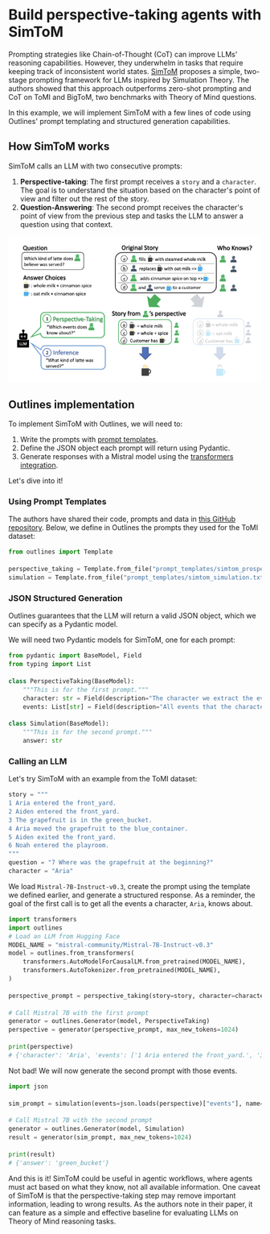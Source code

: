 # Build perspective-taking agents with SimToM

Prompting strategies like Chain-of-Thought (CoT) can improve LLMs' reasoning capabilities. However, they underwhelm in tasks that require keeping track of inconsistent world states. [SimToM](https://arxiv.org/abs/2311.10227) proposes a simple, two-stage prompting framework for LLMs inspired by Simulation Theory. The authors showed that this approach outperforms zero-shot prompting and CoT on ToMI and BigToM, two benchmarks with Theory of Mind questions.

In this example, we will implement SimToM with a few lines of code using Outlines' prompt templating and structured generation capabilities.

## How SimToM works

SimToM calls an LLM with two consecutive prompts:

1. **Perspective-taking**: The first prompt receives a `story` and a `character`. The goal is to understand the situation based on the character's point of view and filter out the rest of the story.
2. **Question-Answering**: The second prompt receives the character's point of view from the previous step and tasks the LLM to answer a question using that context.

![Figure 2 in the paper](./images/simtom.png)

## Outlines implementation

To implement SimToM with Outlines, we will need to:

1. Write the prompts with [prompt templates](https://dottxt-ai.github.io/outlines/latest/reference/prompting/).
2. Define the JSON object each prompt will return using Pydantic.
3. Generate responses with a Mistral model using the [transformers integration](https://dottxt-ai.github.io/outlines/latest/reference/models/transformers/).

Let's dive into it!

### Using Prompt Templates

The authors have shared their code, prompts and data in [this GitHub repository](https://github.com/shawnsihyunlee/simulatedtom). Below, we define in Outlines the prompts they used for the ToMI dataset:

```python
from outlines import Template

perspective_taking = Template.from_file("prompt_templates/simtom_prospective_taking.txt")
simulation = Template.from_file("prompt_templates/simtom_simulation.txt")
```

### JSON Structured Generation

Outlines guarantees that the LLM will return a valid JSON object, which we can specify as a Pydantic model.

We will need two Pydantic models for SimToM, one for each prompt:

```python
from pydantic import BaseModel, Field
from typing import List

class PerspectiveTaking(BaseModel):
    """This is for the first prompt."""
    character: str = Field(description="The character we extract the events for.")
    events: List[str] = Field(description="All events that the character knows about.")

class Simulation(BaseModel):
    """This is for the second prompt."""
    answer: str
```

### Calling an LLM

Let's try SimToM with an example from the ToMI dataset:

```python
story = """
1 Aria entered the front_yard.
2 Aiden entered the front_yard.
3 The grapefruit is in the green_bucket.
4 Aria moved the grapefruit to the blue_container.
5 Aiden exited the front_yard.
6 Noah entered the playroom.
"""
question = "7 Where was the grapefruit at the beginning?"
character = "Aria"
```

We load `Mistral-7B-Instruct-v0.3`, create the prompt using the template we defined earlier, and generate a structured response. As a reminder, the goal of the first call is to get all the events a character, `Aria`, knows about.

```python
import transformers
import outlines
# Load an LLM from Hugging Face
MODEL_NAME = "mistral-community/Mistral-7B-Instruct-v0.3"
model = outlines.from_transformers(
    transformers.AutoModelForCausalLM.from_pretrained(MODEL_NAME),
    transformers.AutoTokenizer.from_pretrained(MODEL_NAME),
)

perspective_prompt = perspective_taking(story=story, character=character)

# Call Mistral 7B with the first prompt
generator = outlines.Generator(model, PerspectiveTaking)
perspective = generator(perspective_prompt, max_new_tokens=1024)

print(perspective)
# {'character': 'Aria', 'events': ['1 Aria entered the front_yard.', '3 The grapefruit is in the green_bucket.', '4 Aria moved the grapefruit to the blue_container.']}
```

Not bad! We will now generate the second prompt with those events.

```python
import json

sim_prompt = simulation(events=json.loads(perspective)["events"], name=character, question=question)

# Call Mistral 7B with the second prompt
generator = outlines.Generator(model, Simulation)
result = generator(sim_prompt, max_new_tokens=1024)

print(result)
# {'answer': 'green_bucket'}
```

And this is it! SimToM could be useful in agentic workflows, where agents must act based on what they know, not all available information. One caveat of SimToM is that the perspective-taking step may remove important information, leading to wrong results. As the authors note in their paper, it can feature as a simple and effective baseline for evaluating LLMs on Theory of Mind reasoning tasks.

